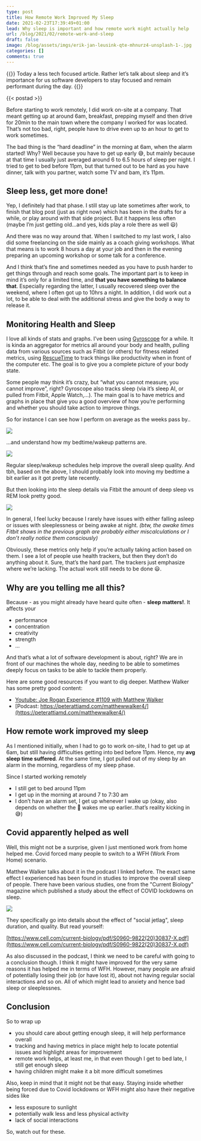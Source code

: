 ```yaml
---
type: post
title: How Remote Work Improved My Sleep
date: 2021-02-23T17:39:49+01:00
lead: Why sleep is important and how remote work might actually help
url: /blog/2021/02/remote-work-and-sleep
draft: false
image: /blog/assets/imgs/erik-jan-leusink-qte-mhnurz4-unsplash-1-.jpg
categories: []
comments: true
---
```

{{<intro>}}
Today a less tech focused article. Rather let’s talk about sleep and it’s importance for us software developers to stay focused and remain performant during the day.
{{</intro>}}

<!--more-->

{{< postad >}}


Before starting to work remotely, I did work on-site at a company. That meant getting up at around 6am, breakfast, prepping myself and then drive for 20min to the main town where the company I worked for was located. That’s not too bad, right, people have to drive even up to an hour to get to work sometimes. 

The bad thing is the “hard deadline” in the morning at 6am, when the alarm started! Why? Well because you have to get up early :sweat_smile:, but mainly because at that time I usually just averaged around 6 to 6.5 hours of sleep per night. I tried to get to bed before 11pm, but that turned out to be hard as you have dinner, talk with you partner, watch some TV and bam, it’s 11pm.

## Sleep less, get more done!

Yep, I definitely had that phase. I still stay up late sometimes after work, to finish that blog post (just as right now) which has been in the drafts for a while, or play around with that side project. But it happens less often (maybe I’m just getting old...and yes, kids play a role there as well :smiley:)

And there was no way around that. When I switched to my last work, I also did some freelancing on the side mainly as a coach giving workshops. What that means is to work 8 hours a day at your job and then in the evening preparing an upcoming workshop or some talk for a conference. 

And I think that’s fine and sometimes needed as you have to push harder to get things through and reach some goals. The important part is to keep in mind it’s only for a limited time, and **that you have something to balance that**. Especially regarding the latter, I usually recovered sleep over the weekend, where I often got up to 10hrs a night. In addition, I did work out a lot, to be able to deal with the additional stress and give the body a way to release it.

## Monitoring Health and Sleep

I love all kinds of stats and graphs. I’ve been using [Gyroscope](https://gyrosco.pe/) for a while. It is kinda an aggregator for metrics all around your body and health, pulling data from various sources such as Fitbit (or others) for fitness related metrics, using [RescueTime](https://www.rescuetime.com/) to track things like productivity when in front of the computer etc. The goal is to give you a complete picture of your body state.

Some people may think it’s crazy, but “what you cannot measure, you cannot improve”, right? Gyroscope also tracks sleep (via it’s sleep AI, or pulled from Fitbit, Apple Watch,...). The main goal is to have metrics and graphs in place that give you a good overview of how you’re performing and whether you should take action to improve things.

So for instance I can see how I perform on average as the weeks pass by..

![](/blog/assets/imgs/67718bff-ec62-4110-b76e-a7165f6a4e47.jpeg)

...and understand how my bedtime/wakeup patterns are.

![](/blog/assets/imgs/857f6573-4536-47b6-9097-71d910d7ba8e.jpeg)

Regular sleep/wakeup schedules help improve the overall sleep quality. And tbh, based on the above, I should probably look into moving my bedtime a bit earlier as it got pretty late recently.

But then looking into the sleep details via Fitbit the amount of deep sleep vs REM look pretty good.

![](/blog/assets/imgs/sleep-cycle.png)

In general, I feel lucky because I rarely have issues with either falling asleep or issues with sleeplessness or being awake at night. _(btw, the awake times Fitbit shows in the previous graph are probably either miscalculations or I don’t really notice them consciously)_

Obviously, these metrics only help if you’re actually taking action based on them. I see a lot of people use health trackers, but then they don’t do anything about it. Sure, that’s the hard part. The trackers just emphasize where we’re lacking. The actual work still needs to be done :smiley:.

## Why are you telling me all this?

Because - as you might already have heard quite often - **sleep matters!**. It affects your

* performance
* concentration
* creativity
* strength
* ...

And that’s what a lot of software development is about, right? We are in front of our machines the whole day, needing to be able to sometimes deeply focus on tasks to be able to tackle them properly.

Here are some good resources if you want to dig deeper. Matthew Walker has some pretty good content:

* [Youtube: Joe Rogan Experience #1109 with Matthew Walker](https://youtu.be/pwaWilO_Pig)
* [Podcast: https://peterattiamd.com/matthewwalker4/](https://peterattiamd.com/matthewwalker4/)

## How remote work improved my sleep

As I mentioned initially, when I had to go to work on-site, I had to get up at 6am, but still having difficulties getting into bed before 11pm. Hence, my **avg sleep time suffered**. At the same time, I got pulled out of my sleep by an alarm in the morning, regardless of my sleep phase.

Since I started working remotely

* I still get to bed around 11pm
* I get up in the morning at around 7 to 7:30 am
* I don’t have an alarm set, I get up whenever I wake up (okay, also depends on whether the :baby: wakes me up earlier..that’s reality kicking in :sweat_smile:)

## Covid apparently helped as well

Well, this might not be a surprise, given I just mentioned work from home helped me. Covid forced many people to switch to a WFH (Work From Home) scenario.

Matthew Walker talks about it in the podcast I linked before. The exact same effect I experienced has been found in studies to improve the overall sleep of people. There have been various studies, one from the "Current Biology" magazine which published a study about the effect of COVID lockdowns on sleep.

![](/blog/assets/imgs/sleep-current-biology-study.png)

They specifically go into details about the effect of "social jetlag", sleep duration, and quality. But read yourself:

[https://www.cell.com/current-biology/pdf/S0960-9822(20)30837-X.pdf](https://www.cell.com/current-biology/pdf/S0960-9822(20)30837-X.pdf)

As also discussed in the podcast, I think we need to be careful with going to a conclusion though. I think it might have improved for the very same reasons it has helped me in terms of WFH.
However, many people are afraid of potentially losing their job (or have lost it), about not having regular social interactions and so on. All of which might lead to anxiety and hence bad sleep or sleeplessnes.

## Conclusion

So to wrap up

* you should care about getting enough sleep, it will help performance overall
* tracking and having metrics in place might help to locate potential issues and highlight areas for improvement
* remote work helps, at least me, in that even though I get to bed late, I still get enough sleep
* having children might make it a bit more difficult sometimes

Also, keep in mind that it might not be that easy. Staying inside whether being forced due to Covid lockdowns or WFH might also have their negative sides like

- less exposure to sunlight
- potentially walk less and less physical activity
- lack of social interactions

So, watch out for these.